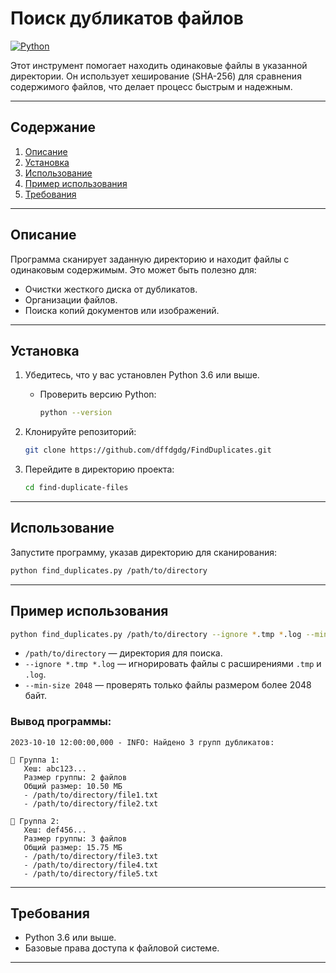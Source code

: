 # Поиск дубликатов файлов

[![Python](https://img.shields.io/badge/Python-3.6%2B-blue.svg)](https://www.python.org/)

Этот инструмент помогает находить одинаковые файлы в указанной директории. Он использует хеширование (SHA-256) для сравнения содержимого файлов, что делает процесс быстрым и надежным.

---

## Содержание
1. [Описание](#описание)
2. [Установка](#установка)
3. [Использование](#использование)
4. [Пример использования](#пример_использования)
5. [Требования](#требования)

---

## Описание

Программа сканирует заданную директорию и находит файлы с одинаковым содержимым. Это может быть полезно для:
- Очистки жесткого диска от дубликатов.
- Организации файлов.
- Поиска копий документов или изображений.

---

## Установка

1. Убедитесь, что у вас установлен Python 3.6 или выше.
   - Проверить версию Python: 
     ```bash
     python --version
     ```

2. Клонируйте репозиторий:
   ```bash
   git clone https://github.com/dffdgdg/FindDuplicates.git
   ```

3. Перейдите в директорию проекта:
   ```bash
   cd find-duplicate-files
   ```

---

## Использование

Запустите программу, указав директорию для сканирования:

```bash
python find_duplicates.py /path/to/directory
```

---

## Пример использования

```bash
python find_duplicates.py /path/to/directory --ignore *.tmp *.log --min-size 2048
```

- `/path/to/directory` — директория для поиска.
- `--ignore *.tmp *.log` — игнорировать файлы с расширениями `.tmp` и `.log`.
- `--min-size 2048` — проверять только файлы размером более 2048 байт.


### Вывод программы:
```plaintext
2023-10-10 12:00:00,000 - INFO: Найдено 3 групп дубликатов:

📁 Группа 1:
   Хеш: abc123...
   Размер группы: 2 файлов
   Общий размер: 10.50 МБ
   - /path/to/directory/file1.txt
   - /path/to/directory/file2.txt

📁 Группа 2:
   Хеш: def456...
   Размер группы: 3 файлов
   Общий размер: 15.75 МБ
   - /path/to/directory/file3.txt
   - /path/to/directory/file4.txt
   - /path/to/directory/file5.txt
```

---

## Требования

- Python 3.6 или выше.
- Базовые права доступа к файловой системе.

---
